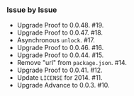 ### Issue by Issue

 * Upgrade Proof to 0.0.48. #19.
 * Upgrade Proof to 0.0.47. #18.
 * Asynchronous `unlock`. #17.
 * Upgrade Proof to 0.0.46. #16.
 * Upgrade Proof to 0.0.44. #15.
 * Remove "url" from `package.json`. #14.
 * Upgrade Proof to 0.0.41. #12.
 * Update `LICENSE` for 2014. #11.
 * Upgrade Advance to 0.0.3. #10.
